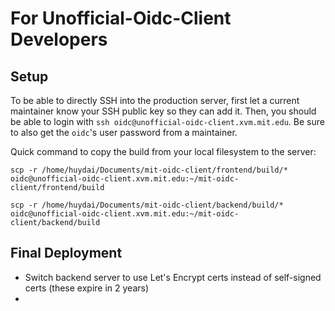 # For Unofficial-Oidc-Client Developers

## Setup

To be able to directly SSH into the production server, first let a current maintainer know your SSH public key so they can add it. Then, you should be able to login with `ssh oidc@unofficial-oidc-client.xvm.mit.edu`. Be sure to also get the `oidc`'s user password from a maintainer.

Quick command to copy the build from your local filesystem to the server:

`scp -r /home/huydai/Documents/mit-oidc-client/frontend/build/* oidc@unofficial-oidc-client.xvm.mit.edu:~/mit-oidc-client/frontend/build`

`scp -r /home/huydai/Documents/mit-oidc-client/backend/build/* oidc@unofficial-oidc-client.xvm.mit.edu:~/mit-oidc-client/backend/build`


## Final Deployment

- Switch backend server to use Let's Encrypt certs instead of self-signed certs (these expire in 2 years)
- 
